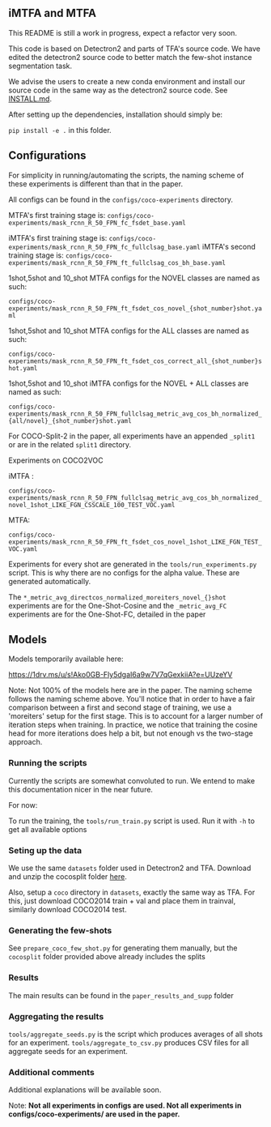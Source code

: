 ## iMTFA and MTFA
This README is still a work in progress, expect a refactor very soon.



This code is based on Detectron2 and parts of TFA's source code. We have edited the detectron2 source code to better match the few-shot instance segmentation task.

We advise the users to create a new conda environment and install our source code in the same way as the detectron2 source code. See [INSTALL.md](INSTALL.md).

After setting up the dependencies, installation should simply be:

`pip install -e .` in this folder.


## Configurations

For simplicity in running/automating the scripts, the naming scheme of these experiments is different than that in the paper.

All configs can be found in the `configs/coco-experiments` directory.


MTFA's first training stage is: `configs/coco-experiments/mask_rcnn_R_50_FPN_fc_fsdet_base.yaml`

iMTFA's first training stage is: `configs/coco-experiments/mask_rcnn_R_50_FPN_fc_fullclsag_base.yaml`
iMTFA's second training stage is: `configs/coco-experiments/mask_rcnn_R_50_FPN_ft_fullclsag_cos_bh_base.yaml`


1shot,5shot and 10_shot MTFA configs for the NOVEL classes are named as such:

`configs/coco-experiments/mask_rcnn_R_50_FPN_ft_fsdet_cos_novel_{shot_number}shot.yaml`

1shot,5shot and 10_shot MTFA configs for the ALL classes are named as such:

`configs/coco-experiments/mask_rcnn_R_50_FPN_ft_fsdet_cos_correct_all_{shot_number}shot.yaml`

1shot,5shot and 10_shot iMTFA configs for the NOVEL + ALL classes are named as such:

`configs/coco-experiments/mask_rcnn_R_50_FPN_fullclsag_metric_avg_cos_bh_normalized_{all/novel}_{shot_number}shot.yaml`


For COCO-Split-2 in the paper, all experiments have an appended `_split1` or are in the related `split1` directory.



Experiments on COCO2VOC

iMTFA : 

`configs/coco-experiments/mask_rcnn_R_50_FPN_fullclsag_metric_avg_cos_bh_normalized_novel_1shot_LIKE_FGN_CSSCALE_100_TEST_VOC.yaml`

MTFA:

`configs/coco-experiments/mask_rcnn_R_50_FPN_ft_fsdet_cos_novel_1shot_LIKE_FGN_TEST_VOC.yaml`

Experiments for every shot are generated in the `tools/run_experiments.py` script. This is why there are no configs for the
alpha value. These are generated automatically.


The `*_metric_avg_directcos_normalized_moreiters_novel_{}shot` experiments are 
for the One-Shot-Cosine and the `_metric_avg_FC` experiments are for the One-Shot-FC, detailed in the paper


## Models

Models temporarily available here:

https://1drv.ms/u/s!Ako0GB-Fly5dgaI6a9w7V7qGexkiiA?e=UUzeYV

Note: Not 100% of the models here are in the paper. The naming scheme follows the naming scheme above. You'll notice that in order to have a fair comparison between a first and second stage of training, we use a 'moreiters' setup for the first stage. This is to account for a larger number of iteration steps when training. In practice, we notice that training the cosine head for more iterations does help a bit, but not enough vs the two-stage approach.

### Running the scripts

Currently the scripts are somewhat convoluted to run. We entend to make this documentation nicer in the near future.

For now:

To run the training, the `tools/run_train.py` script is used. Run it with `-h` to get all available options

### Seting up the data

We use the same `datasets` folder used in Detectron2 and TFA. Download and unzip the cocosplit folder [here](https://drive.google.com/file/d/12jGNdhdL8jz5YO8Gz5P-liNtY7eAz6Av/view?usp=sharing).

Also, setup a `coco` directory in `datasets`, exactly the same way as TFA. For this, just download COCO2014 train + val and place them in trainval, similarly download COCO2014 test.


### Generating the few-shots

See `prepare_coco_few_shot.py` for generating them manually, but the `cocosplit` folder provided above already includes the splits


### Results

The main results can be found in the `paper_results_and_supp` folder

### Aggregating the results

`tools/aggregate_seeds.py` is the script which produces averages of all shots for an experiment.
`tools/aggregate_to_csv.py` produces CSV files for all aggregate seeds for an experiment.


### Additional comments

Additional explanations will be available soon.

Note: **Not all experiments in configs are used. Not all experiments in configs/coco-experiments/ are used in the paper.**
